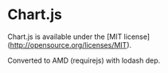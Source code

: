 Chart.js
=======
Chart.js is available under the [MIT license] (http://opensource.org/licenses/MIT).

Converted to AMD (requirejs) with lodash dep.